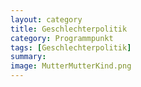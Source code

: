 ```yaml
---
layout: category
title: Geschlechterpolitik
category: Programmpunkt
tags: [Geschlechterpolitik]
summary: 
image: MutterMutterKind.png
---
```


